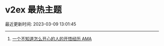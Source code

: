 # v2ex 最热主题

最近更新时间: 2023-03-09 13:01:45

--- 
1. [一个不知道怎么开心的人的开悟经历 AMA](https://www.v2ex.com/t/922439) 

